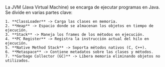 La JVM (Java Virtual Machine) se encarga de ejecutar programas en Java.
    Se divide en varias partes clave:

    1. **ClassLoader** -> Carga las clases en memoria.
    2. **Heap** -> Espacio donde se almacenan los objetos en tiempo de ejecución.
    3. **Stack** -> Maneja los frames de los métodos en ejecución.
    4. **PC Register** -> Registra la instrucción actual del hilo en ejecución.
    5. **Native Method Stack** -> Soporta métodos nativos (C, C++).
    6. **Metaspace** -> Contiene metadatos sobre las clases y métodos.
    7. **Garbage Collector (GC)** -> Libera memoria eliminando objetos no utilizados.
